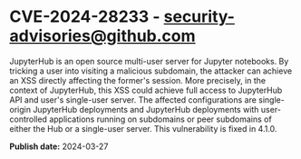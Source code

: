 # CVE-2024-28233 - security-advisories@github.com

JupyterHub is an open source multi-user server for Jupyter notebooks. By tricking a user into visiting a malicious subdomain, the attacker can achieve an XSS directly affecting the former's session. More precisely, in the context of JupyterHub, this XSS could achieve full access to JupyterHub API and user's single-user server. The affected configurations are single-origin JupyterHub deployments and JupyterHub deployments with user-controlled applications running on subdomains or peer subdomains of either the Hub or a single-user server. This vulnerability is fixed in 4.1.0.

**Publish date:** 2024-03-27
